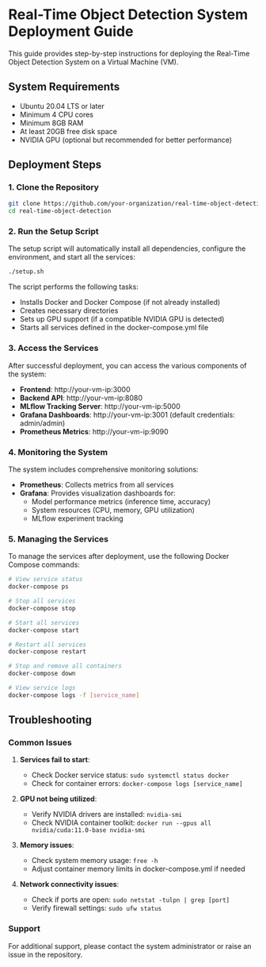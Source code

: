 # Real-Time Object Detection System Deployment Guide

This guide provides step-by-step instructions for deploying the Real-Time Object Detection System on a Virtual Machine (VM).

## System Requirements

- Ubuntu 20.04 LTS or later
- Minimum 4 CPU cores
- Minimum 8GB RAM
- At least 20GB free disk space
- NVIDIA GPU (optional but recommended for better performance)

## Deployment Steps

### 1. Clone the Repository

```bash
git clone https://github.com/your-organization/real-time-object-detection.git
cd real-time-object-detection
```

### 2. Run the Setup Script

The setup script will automatically install all dependencies, configure the environment, and start all the services:

```bash
./setup.sh
```

The script performs the following tasks:
- Installs Docker and Docker Compose (if not already installed)
- Creates necessary directories
- Sets up GPU support (if a compatible NVIDIA GPU is detected)
- Starts all services defined in the docker-compose.yml file

### 3. Access the Services

After successful deployment, you can access the various components of the system:

- **Frontend**: http://your-vm-ip:3000
- **Backend API**: http://your-vm-ip:8080
- **MLflow Tracking Server**: http://your-vm-ip:5000
- **Grafana Dashboards**: http://your-vm-ip:3001 (default credentials: admin/admin)
- **Prometheus Metrics**: http://your-vm-ip:9090

### 4. Monitoring the System

The system includes comprehensive monitoring solutions:

- **Prometheus**: Collects metrics from all services
- **Grafana**: Provides visualization dashboards for:
  - Model performance metrics (inference time, accuracy)
  - System resources (CPU, memory, GPU utilization)
  - MLflow experiment tracking

### 5. Managing the Services

To manage the services after deployment, use the following Docker Compose commands:

```bash
# View service status
docker-compose ps

# Stop all services
docker-compose stop

# Start all services
docker-compose start

# Restart all services
docker-compose restart

# Stop and remove all containers
docker-compose down

# View service logs
docker-compose logs -f [service_name]
```

## Troubleshooting

### Common Issues

1. **Services fail to start**:
   - Check Docker service status: `sudo systemctl status docker`
   - Check for container errors: `docker-compose logs [service_name]`

2. **GPU not being utilized**:
   - Verify NVIDIA drivers are installed: `nvidia-smi`
   - Check NVIDIA container toolkit: `docker run --gpus all nvidia/cuda:11.0-base nvidia-smi`

3. **Memory issues**:
   - Check system memory usage: `free -h`
   - Adjust container memory limits in docker-compose.yml if needed

4. **Network connectivity issues**:
   - Check if ports are open: `sudo netstat -tulpn | grep [port]`
   - Verify firewall settings: `sudo ufw status`

### Support

For additional support, please contact the system administrator or raise an issue in the repository.
